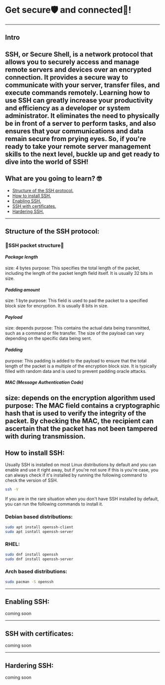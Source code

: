 # Get secure🛡️ and connected🔗!
---
## Intro
SSH, or Secure Shell, is a network protocol that allows you to securely access and manage remote servers and devices over an encrypted connection. It provides a secure way to communicate with your server, transfer files, and execute commands remotely. Learning how to use SSH can greatly increase your productivity and efficiency as a developer or system administrator. It eliminates the need to physically be in front of a server to perform tasks, and also ensures that your communications and data remain secure from prying eyes.
So, if you're ready to take your remote server management skills to the next level, buckle up and get ready to dive into the world of SSH!
---

## What are you going to learn? 🤓

- [Structure of the SSH protocol.](#structure-of-the-ssh-protocol)
- [How to install SSH.](#how-to-install-ssh)
- [Enabling SSH.](#enabling-ssh)
- [SSH with certificates.](#ssh-with-certificates)
- [️Hardering SSH.](#hardering-ssh)
---

## Structure of the **SSH** protocol:
### **🧬SSH packet structure🧬**
#### _Package length_
size: 4 bytes
purpose: This specifies the total length of the packet, including the length of the packet length field itself. It is usually 32 bits in size.
#### _Padding amount_
size: 1 byte
purpose: This field is used to pad the packet to a specified block size for encryption. It is usually 8 bits in size.
#### _Payload_
size: depends
purpose: This contains the actual data being transmitted, such as a command or file transfer. The size of the payload can vary depending on the specific data being sent.
#### _Padding_
purpose: This padding is added to the payload to ensure that the total length of the packet is a multiple of the encryption block size. It is typically filled with random data and is used to prevent padding oracle attacks.
#### _MAC (Message Authentication Code)_
size: depends on the encryption algorithm used
purpose: The MAC field contains a cryptographic hash that is used to verify the integrity of the packet. By checking the MAC, the recipient can ascertain that the packet has not been tampered with during transmission.
---
## How to install **SSH**:
Usually SSH is installed on most Linux distributions by default and you can enable and use it right away, but if you're not sure if this is you're case, you can always check if it's installed by running the following command to check the version of SSH.
```sh
ssh -V
```
If you are in the rare situation when you don't have SSH installed by default, you can run the following commands to install it.
### Debian based distributions:
```sh
sudo apt install openssh-client
sudo apt isntall openssh-server
```
### RHEL:
```sh
sudo dnf install openssh
sudo dnf install openssh-server
```
### Arch based distributions:
```sh
sudo pacman -S openssh
```
---
## Enabling **SSH**:
coming soon

---
## **SSH** with certificates:
coming soon

---
## Hardering **SSH**:
coming soon
